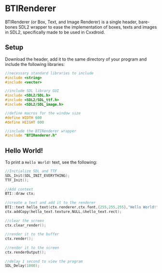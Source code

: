 # BTIRenderer
BTIRenderer (or Box, Text, and Image Renderer) is a single header, bare-bones SDL2 wrapper to ease the implementation of boxes, texts and images in SDL2, specifically made to be used in Cxxdroid.
## Setup
Download the header, add it to the same directory of your program and include the following libraries:
```cpp
//necessary standard libraries to include
#include <string>
#include <vector>

//include SDL library GUI
#include <SDL2/SDL.h>
#include <SDL2/SDL_ttf.h>
#include <SDL2/SDL_image.h>

//define macros for the window size
#define WIDTH 600
#define HEIGHT 600

//include the BTIRenderer wrapper
#include "BTIRenderer.h"
```

## Hello World!
To print a `Hello World!` text, see the following:
```cpp
//Initialize SDL and TTF
SDL_Init(SDL_INIT_EVERYTHING);
TTF_Init();
	
//Add context
BTI::draw ctx;
	
//create a text and add it to the renderer
BTI::text hello_text(ctx.renderer,ctx.font,{255,255,255},"Hello World!",0,0,5);
ctx.addCopy(hello_text.texture,NULL,&hello_text.rect);
	
//clear the screen
ctx.clear_render();
	
//render it to the buffer
ctx.render();
	
//render it to the screen
ctx.renderOutput();
	
//delay 1 second to view the program
SDL_Delay(1000);

```
